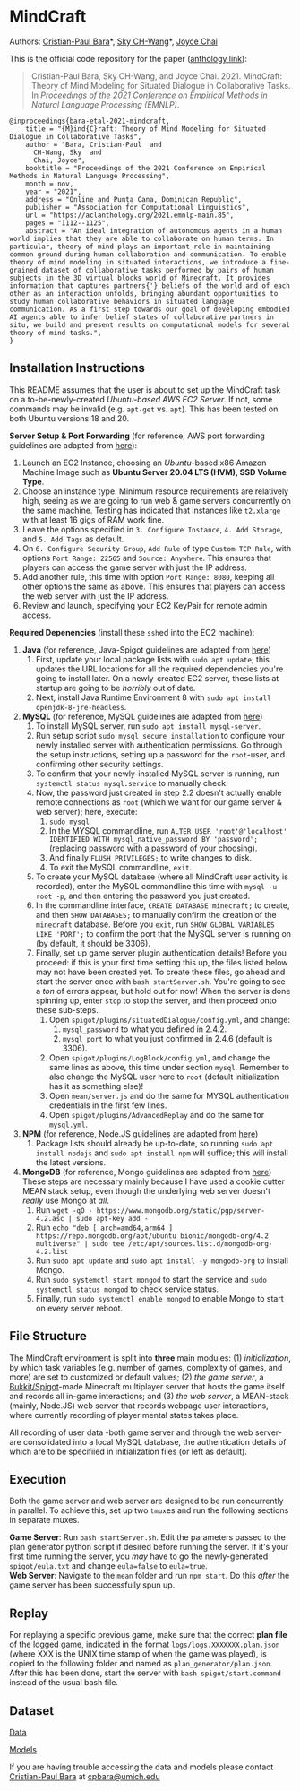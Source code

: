# MindCraft

Authors: [Cristian-Paul Bara](https://sled.eecs.umich.edu/author/cristian-paul-bara/)\*, [Sky CH-Wang](https://skywang.me)\*, [Joyce Chai](https://web.eecs.umich.edu/~chaijy/)

This is the official code repository for the paper ([anthology link](https://aclanthology.org/2021.emnlp-main.85/)): 
> Cristian-Paul Bara, Sky CH-Wang, and Joyce Chai. 2021. MindCraft: Theory of Mind Modeling for Situated Dialogue in Collaborative Tasks. In *Proceedings of the 2021 Conference on Empirical Methods in Natural Language Processing (EMNLP)*.

```
@inproceedings{bara-etal-2021-mindcraft,
    title = "{M}ind{C}raft: Theory of Mind Modeling for Situated Dialogue in Collaborative Tasks",
    author = "Bara, Cristian-Paul  and
      CH-Wang, Sky  and
      Chai, Joyce",
    booktitle = "Proceedings of the 2021 Conference on Empirical Methods in Natural Language Processing",
    month = nov,
    year = "2021",
    address = "Online and Punta Cana, Dominican Republic",
    publisher = "Association for Computational Linguistics",
    url = "https://aclanthology.org/2021.emnlp-main.85",
    pages = "1112--1125",
    abstract = "An ideal integration of autonomous agents in a human world implies that they are able to collaborate on human terms. In particular, theory of mind plays an important role in maintaining common ground during human collaboration and communication. To enable theory of mind modeling in situated interactions, we introduce a fine-grained dataset of collaborative tasks performed by pairs of human subjects in the 3D virtual blocks world of Minecraft. It provides information that captures partners{'} beliefs of the world and of each other as an interaction unfolds, bringing abundant opportunities to study human collaborative behaviors in situated language communication. As a first step towards our goal of developing embodied AI agents able to infer belief states of collaborative partners in situ, we build and present results on computational models for several theory of mind tasks.",
}
```

## Installation Instructions

This README assumes that the user is about to set up the MindCraft task on a to-be-newly-created _Ubuntu-based AWS EC2 Server_. If not, some commands may be invalid (e.g. `apt-get` vs. `apt`). This has been tested on both Ubuntu versions 18 and 20.

__Server Setup & Port Forwarding__ (for reference, AWS port forwarding guidelines are adapted from [here](https://medium.com/@sumekenov/how-to-launch-minecraft-server-on-aws-7f4b9f7febf7)):

1. Launch an EC2 Instance, choosing an _Ubuntu_-based x86 Amazon Machine Image such as __Ubuntu Server 20.04 LTS (HVM), SSD Volume Type__.
2. Choose an instance type. Minimum resource requirements are relatively high, seeing as we are going to run web & game servers concurrently on the same machine. Testing has indicated that instances like `t2.xlarge` with at least 16 gigs of RAM work fine.
3. Leave the options specified in `3. Configure Instance`, `4. Add Storage`, and `5. Add Tags` as default.
4. On `6. Configure Security Group`, `Add Rule` of type `Custom TCP Rule`, with options `Port Range: 22565` and `Source: Anywhere`. This ensures that players can access the game server with just the IP address.
5. Add another rule, this time with option `Port Range: 8080`, keeping all other options the same as above. This ensures that players can access the web server with just the IP address.
6. Review and launch, specifying your EC2 KeyPair for remote admin access.

__Required Depenencies__ (install these `ssh`ed into the EC2 machine):

1. __Java__ (for reference, Java-Spigot guidelines are adapted from [here](https://www.spigotmc.org/wiki/buildtools/#linux))
   1. First, update your local package lists with `sudo apt update`; this updates the URL locations for all the required dependencies you're going to install later. On a newly-created EC2 server, these lists at startup are going to be _horribly_ out of date.
   2. Next, install Java Runtime Environment 8 with `sudo apt install openjdk-8-jre-headless`.
2. __MySQL__ (for reference, MySQL guidelines are adapted from [here](https://www.digitalocean.com/community/tutorials/how-to-install-mysql-on-ubuntu-18-04))
   1. To install MySQL server, run `sudo apt install mysql-server`.
   2. Run setup script `sudo mysql_secure_installation` to configure your newly installed server with authentication permissions. Go through the setup instructions, setting up a password for the `root`-user, and confirming other security settings.
   3. To confirm that your newly-installed MySQL server is running, run `systemctl status mysql.service` to manually check.
   4. Now, the password just created in step 2.2 doesn't actually enable remote connections as `root` (which we want for our game server & web server); here, execute:
      1. `sudo mysql`
      2. In the MYSQL commandline, run `ALTER USER 'root'@'localhost' IDENTIFIED WITH mysql_native_password BY 'password';` (replacing password with a password of your choosing).
      3. And finally `FLUSH PRIVILEGES;` to write changes to disk.
      4. To exit the MySQL commandline, `exit`.
   5. To create your MySQL database (where all MindCraft user activity is recorded), enter the MySQL commandline this time with `mysql -u root -p`, and then entering the password you just created.
   6. In the commandline interface, `CREATE DATABASE minecraft;` to create, and then `SHOW DATABASES;` to manually confirm the creation of the `minecraft` database. Before you `exit`, run `SHOW GLOBAL VARIABLES LIKE 'PORT';` to confirm the port that the MySQL server is running on (by default, it should be 3306).
   7. Finally, set up game server plugin authentication details! Before you proceed: if this is your first time setting this up, the files listed below may not have been created yet. To create these files, go ahead and start the server once with `bash startServer.sh`. You're going to see a _ton_ of errors appear, but hold out for now! When the server is done spinning up, enter `stop` to stop the server, and then proceed onto these sub-steps.
      1. Open `spigot/plugins/situatedDialogue/config.yml`, and change:
         1. `mysql_password` to what you defined in 2.4.2.
         2. `mysql_port` to what you just confirmed in 2.4.6 (default is 3306).
      2. Open `spigot/plugins/LogBlock/config.yml`, and change the same lines as above, this time under section `mysql`. Remember to also change the MySQL user here to `root` (default initialization has it as something else)!
      3. Open `mean/server.js` and do the same for MYSQL authentication credentials in the first few lines.
      4. Open `spigot/plugins/AdvancedReplay` and do the same for `mysql.yml`.
3. __NPM__ (for reference, Node.JS guidelines are adapted from [here](https://linuxize.com/post/how-to-install-node-js-on-ubuntu-18.04/))
   1. Package lists should already be up-to-date, so running `sudo apt install nodejs` and `sudo apt install npm` will suffice; this will install the latest versions.
4. __MongoDB__ (for reference, Mongo guidelines are adapted from [here](https://medium.com/faun/install-mongodb-on-aws-ubuntu-ec2-instance-6794cd8e3b4e)) These steps are necessary mainly because I have used a cookie cutter MEAN stack setup, even though the underlying web server doesn't _really_ use Mongo at _all_.
   1. Run `wget -qO - https://www.mongodb.org/static/pgp/server-4.2.asc | sudo apt-key add -`
   2. Run `echo "deb [ arch=amd64,arm64 ] https://repo.mongodb.org/apt/ubuntu bionic/mongodb-org/4.2 multiverse" | sudo tee /etc/apt/sources.list.d/mongodb-org-4.2.list`
   3. Run `sudo apt update` and `sudo apt install -y mongodb-org` to install Mongo.
   4. Run `sudo systemctl start mongod` to start the service and `sudo systemctl status mongod` to check service status.
   5. Finally, run `sudo systemctl enable mongod` to enable Mongo to start on every server reboot.

## File Structure

The MindCraft environment is split into __three__ main modules: (1) _initialization_, by which task variables (e.g. number of games, complexity of games, and more) are set to customized or default values; (2) _the game server_, a [Bukkit/Spigot](https://dev.bukkit.org/)-made Minecraft multiplayer server that hosts the game itself and records all in-game interactions; and (3) _the web server_, a MEAN-stack (mainly, Node.JS) web server that records webpage user interactions, where currently recording of player mental states takes place.

All recording of user data -both game server and through the web server- are consolidated into a local MySQL database, the authentication details of which are to be specifiied in initialization files (or left as default).

## Execution

Both the game server and web server are designed to be run concurrently in parallel. To achieve this, set up two `tmux`es and run the following sections in separate muxes.

__Game Server__: Run `bash startServer.sh`. Edit the parameters passed to the plan generator python script if desired before running the server. If it's your first time running the server, you _may_ have to go the newly-generated `spigot/eula.txt` and change `eula=false` to `eula=true`.
\
__Web Server__: Navigate to the `mean` folder and run `npm start`. Do this _after_ the game server has been successfully spun up.

## Replay

For replaying a specific previous game, make sure that the correct __plan file__ of the logged game, indicated in the format `logs/logs.XXXXXXX.plan.json` (where XXX is the UNIX time stamp of when the game was played), is copied to the following folder and named as `plan_generator/plan.json`. After this has been done, start the server with `bash spigot/start.command` instead of the usual bash file. 

## Dataset

[Data](https://huggingface.co/datasets/sled-umich/MindCraft)
<!-- [Data](https://www.dropbox.com/s/ii0i5f3ufharefa/mindcraft_dataset.zip?dl=0) --->


[Models](https://www.dropbox.com/s/u8cqi3nmz2zydoq/mindcraft_models.zip?dl=0)

If you are having trouble accessing the data and models please contact [Cristian-Paul Bara](https://sled.eecs.umich.edu/author/cristian-paul-bara/) at [cpbara@umich.edu](cpbara@umich.edu)

